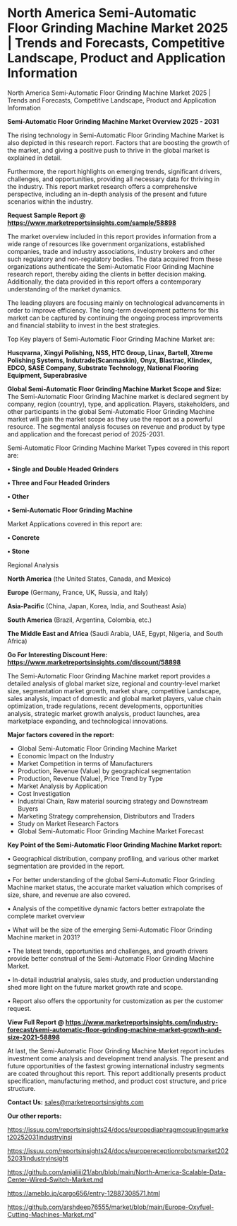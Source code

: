 # North America Semi-Automatic Floor Grinding Machine Market 2025 | Trends and Forecasts, Competitive Landscape, Product and Application Information
 North America Semi-Automatic Floor Grinding Machine Market 2025 | Trends and Forecasts, Competitive Landscape, Product and Application Information

<Strong> Semi-Automatic Floor Grinding Machine Market Overview 2025 - 2031</strong>

The rising technology in Semi-Automatic Floor Grinding Machine Market is also depicted in this research report. Factors that are boosting the growth of the market, and giving a positive push to thrive in the global market is explained in detail.

Furthermore, the report highlights on emerging trends, significant drivers, challenges, and opportunities, providing all necessary data for thriving in the industry. This report market research offers a comprehensive perspective, including an in-depth analysis of the present and future scenarios within the industry.

<strong>Request Sample Report @ <a href=https://www.marketreportsinsights.com/sample/58898>https://www.marketreportsinsights.com/sample/58898</a></strong>

The market overview included in this report provides information from a wide range of resources like government organizations, established companies, trade and industry associations, industry brokers and other such regulatory and non-regulatory bodies. The data acquired from these organizations authenticate the Semi-Automatic Floor Grinding Machine research report, thereby aiding the clients in better decision making. Additionally, the data provided in this report offers a contemporary understanding of the market dynamics.

The leading players are focusing mainly on technological advancements in order to improve efficiency. The long-term development patterns for this market can be captured by continuing the ongoing process improvements and financial stability to invest in the best strategies.

Top Key players of Semi-Automatic Floor Grinding Machine Market are:

<strong>Husqvarna, Xingyi Polishing, NSS, HTC Group, Linax, Bartell, Xtreme Polishing Systems, Indutrade(Scanmaskin), Onyx, Blastrac, Klindex, EDCO, SASE Company, Substrate Technology, National Flooring Equipment, Superabrasive</strong>

<strong><b>Global Semi-Automatic Floor Grinding Machine Market Scope and Size:</b></strong>
The Semi-Automatic Floor Grinding Machine market is declared segment by company, region (country), type, and application. Players, stakeholders, and other participants in the global Semi-Automatic Floor Grinding Machine market will gain the market scope as they use the report as a powerful resource. The segmental analysis focuses on revenue and product by type and application and the forecast period of 2025-2031.

Semi-Automatic Floor Grinding Machine Market Types covered in this report are:

<strong>• Single and Double Headed Grinders

• Three and Four Headed Grinders

• Other

• Semi-Automatic Floor Grinding Machine</strong>

Market Applications covered in this report are:

<strong>• Concrete

• Stone</strong> 

Regional Analysis

<strong>North America</strong> (the United States, Canada, and Mexico)

<strong>Europe</strong> (Germany, France, UK, Russia, and Italy)

<strong>Asia-Pacific</strong> (China, Japan, Korea, India, and Southeast Asia)

<strong>South America</strong> (Brazil, Argentina, Colombia, etc.)

<strong>The Middle East and Africa</strong> (Saudi Arabia, UAE, Egypt, Nigeria, and South Africa)

<strong>Go For Interesting Discount Here: <a href=https://www.marketreportsinsights.com/discount/58898>https://www.marketreportsinsights.com/discount/58898</a></strong>

The Semi-Automatic Floor Grinding Machine market report provides a detailed analysis of global market size, regional and country-level market size, segmentation market growth, market share, competitive Landscape, sales analysis, impact of domestic and global market players, value chain optimization, trade regulations, recent developments, opportunities analysis, strategic market growth analysis, product launches, area marketplace expanding, and technological innovations.

<strong><b>Major factors covered in the report:</b></strong>
<ul>
  <li>Global Semi-Automatic Floor Grinding Machine Market </li>
  <li>Economic Impact on the Industry</li>
  <li>Market Competition in terms of Manufacturers</li>
  <li>Production, Revenue (Value) by geographical segmentation</li>
  <li>Production, Revenue (Value), Price Trend by Type</li>
  <li>Market Analysis by Application</li>
  <li>Cost Investigation</li>
  <li>Industrial Chain, Raw material sourcing strategy and Downstream Buyers</li>
  <li>Marketing Strategy comprehension, Distributors and Traders</li>
  <li>Study on Market Research Factors</li>
  <li>Global Semi-Automatic Floor Grinding Machine Market Forecast</li>
</ul>

<strong><b>Key Point of the Semi-Automatic Floor Grinding Machine Market report:</b></strong>

• Geographical distribution, company profiling, and various other market segmentation are provided in the report.

• For better understanding of the global Semi-Automatic Floor Grinding Machine market status, the accurate market valuation which comprises of size, share, and revenue are also covered.

• Analysis of the competitive dynamic factors better extrapolate the complete market overview

• What will be the size of the emerging Semi-Automatic Floor Grinding Machine market in 2031?

• The latest trends, opportunities and challenges, and growth drivers provide better construal of the Semi-Automatic Floor Grinding Machine Market.

• In-detail industrial analysis, sales study, and production understanding shed more light on the future market growth rate and scope.

• Report also offers the opportunity for customization as per the customer request.

<strong><b>View Full Report @ <a href=https://www.marketreportsinsights.com/industry-forecast/semi-automatic-floor-grinding-machine-market-growth-and-size-2021-58898>https://www.marketreportsinsights.com/industry-forecast/semi-automatic-floor-grinding-machine-market-growth-and-size-2021-58898</a></b></strong>


At last, the Semi-Automatic Floor Grinding Machine Market report includes investment come analysis and development trend analysis. The present and future opportunities of the fastest growing international industry segments are coated throughout this report. This report additionally presents product specification, manufacturing method, and product cost structure, and price structure.

<strong>Contact Us:</strong>
sales@marketreportsinsights.com

<strong>Our other reports:</strong>

<a href=https://issuu.com/reportsinsights24/docs/europediaphragmcouplingsmarket20252031industryinsi>https://issuu.com/reportsinsights24/docs/europediaphragmcouplingsmarket20252031industryinsi</a>

<a href=https://issuu.com/reportsinsights24/docs/europereceptionrobotsmarket20252031industryinsight>https://issuu.com/reportsinsights24/docs/europereceptionrobotsmarket20252031industryinsight</a>

<a href=https://github.com/anjaliiii21/abn/blob/main/North-America-Scalable-Data-Center-Wired-Switch-Market.md>https://github.com/anjaliiii21/abn/blob/main/North-America-Scalable-Data-Center-Wired-Switch-Market.md</a>

<a href=https://ameblo.jp/cargo656/entry-12887308571.html>https://ameblo.jp/cargo656/entry-12887308571.html</a>

<a href=https://github.com/arshdeep76555/market/blob/main/Europe-Oxyfuel-Cutting-Machines-Market.md>https://github.com/arshdeep76555/market/blob/main/Europe-Oxyfuel-Cutting-Machines-Market.md</a>"
